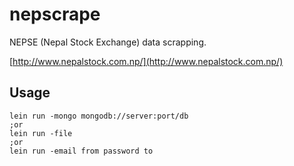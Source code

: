 # nepscrape

NEPSE (Nepal Stock Exchange) data scrapping.

[http://www.nepalstock.com.np/](http://www.nepalstock.com.np/)

## Usage
```
lein run -mongo mongodb://server:port/db
;or
lein run -file
;or
lein run -email from password to
```